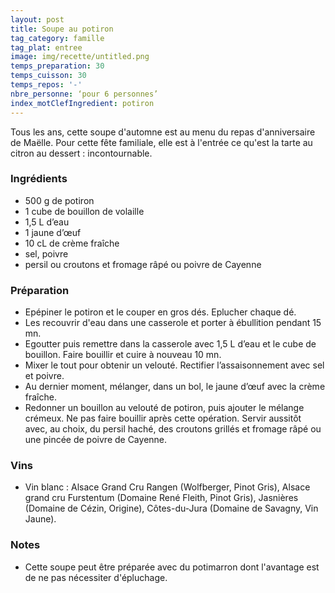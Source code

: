 ```yaml
---
layout: post
title: Soupe au potiron
tag_category: famille
tag_plat: entree
image: img/recette/untitled.png
temps_preparation: 30
temps_cuisson: 30
temps_repos: '-'
nbre_personne: ‘pour 6 personnes’
index_motClefIngredient: potiron
---
```

Tous les ans, cette soupe d'automne est au menu du repas d'anniversaire de Maëlle. Pour cette fête familiale, elle est à l'entrée ce qu'est la tarte au citron au dessert : incontournable.

### Ingrédients
* 500 g de potiron
* 1 cube de bouillon de volaille
* 1,5 L d’eau
* 1 jaune d’œuf
* 10 cL de crème fraîche
* sel, poivre
* persil ou croutons et fromage râpé ou poivre de Cayenne

### Préparation
* Epépiner le potiron et le couper en gros dés. Eplucher chaque dé.
* Les recouvrir d'eau dans une casserole et porter à ébullition pendant 15 mn.
* Egoutter puis remettre dans la casserole avec 1,5 L d’eau et le cube de bouillon. Faire bouillir et cuire à nouveau 10 mn.
* Mixer le tout pour obtenir un velouté. Rectifier  l’assaisonnement avec sel et poivre.
* Au dernier moment, mélanger, dans un bol, le jaune d’œuf avec la crème fraîche.
* Redonner un bouillon au velouté de potiron, puis ajouter le mélange crémeux. Ne pas faire bouillir après cette opération. Servir aussitôt avec, au choix, du persil haché, des croutons grillés et fromage râpé ou une pincée de poivre de Cayenne.

### Vins
* Vin blanc : Alsace Grand Cru Rangen (Wolfberger, Pinot Gris), Alsace grand cru Furstentum (Domaine René Fleith, Pinot Gris), Jasnières (Domaine de Cézin, Origine), Côtes-du-Jura (Domaine de Savagny, Vin Jaune).

### Notes
* Cette soupe peut être préparée avec du potimarron dont l'avantage est de ne pas nécessiter d'épluchage.
